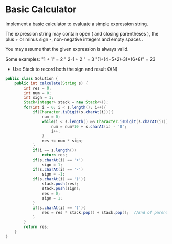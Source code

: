 # Basic Calculator

Implement a basic calculator to evaluate a simple expression string.

The expression string may contain open ( and closing parentheses ), the plus + or minus sign -, non-negative integers and empty spaces .

You may assume that the given expression is always valid.

Some examples:
"1 + 1" = 2
" 2-1 + 2 " = 3
"(1+(4+5+2)-3)+(6+8)" = 23

* Use Stack to record both the sign and result O(N)

```java
public class Solution {
    public int calculate(String s) {
        int res = 0;
        int num = 0;
        int sign = 1;
        Stack<Integer> stack = new Stack<>();
        for(int i = 0; i < s.length(); i++){
            if(Character.isDigit(s.charAt(i))){
                num = 0;
                while(i < s.length() && Character.isDigit(s.charAt(i))){
                    num = num*10 + s.charAt(i) - '0';
                    i++;
                }
                res += num * sign;
            }
            if(i == s.length())
                return res;
            if(s.charAt(i) == '+')
                sign = 1;
            if(s.charAt(i) == '-')
                sign = -1;
            if(s.charAt(i) == '('){
                stack.push(res);
                stack.push(sign);
                res = 0;
                sign = 1;
            }
            if(s.charAt(i) == ')'){
                res = res * stack.pop() + stack.pop();  //End of parenthese 
            }
        }
        return res;
    }
}
```
